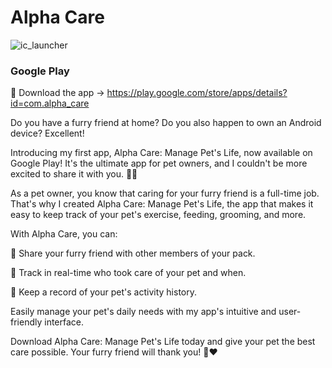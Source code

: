 # Alpha Care 
![ic_launcher](https://github.com/Alpha110R/Alpha_Care_Presentation/assets/68230416/bb20d137-bd69-47dc-a9e7-5fcba80aa369)

### Google Play
:calling: Download the app -> https://play.google.com/store/apps/details?id=com.alpha_care

Do you have a furry friend at home? Do you also happen to own an Android device? Excellent!

Introducing my first app, Alpha Care: Manage Pet's Life, now available on Google Play! It's the ultimate app for pet owners, and I couldn't be more excited to share it with you. 🐶🐱

As a pet owner, you know that caring for your furry friend is a full-time job. That's why I created Alpha Care: Manage Pet's Life, the app that makes it easy to keep track of your pet's exercise, feeding, grooming, and more.

With Alpha Care, you can:

🐾 Share your furry friend with other members of your pack.

🐾 Track in real-time who took care of your pet and when.

🐾 Keep a record of your pet's activity history.

Easily manage your pet's daily needs with my app's intuitive and user-friendly interface. 

Download Alpha Care: Manage Pet's Life today and give your pet the best care possible. Your furry friend will thank you! 🐾❤️
